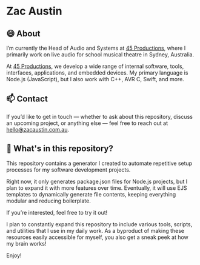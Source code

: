 # Zac Austin

## 😄 About
I’m currently the Head of Audio and Systems at [45 Productions](https://45productions.com.au/?utm_source=github&utm_medium=referral&utm_campaign=zacaustin), where I primarily work on live audio for school musical theatre in Sydney, Australia.

At [45 Productions](https://45productions.com.au/?utm_source=github&utm_medium=referral&utm_campaign=zacaustin), we develop a wide range of internal software, tools, interfaces, applications, and embedded devices. My primary language is Node.js (JavaScript), but I also work with C++, AVR C, Swift, and more.

## 📫 Contact
If you’d like to get in touch — whether to ask about this repository, discuss an upcoming project, or anything else — feel free to reach out at [hello@zacaustin.com.au](mailto:hello@zacaustin.com.au).

## 🤔 What's in this repository?
This repository contains a generator I created to automate repetitive setup processes for my software development projects.

Right now, it only generates package.json files for Node.js projects, but I plan to expand it with more features over time. Eventually, it will use EJS templates to dynamically generate file contents, keeping everything modular and reducing boilerplate.

If you’re interested, feel free to try it out!

I plan to constantly expand this repository to include various tools, scripts, and utilities that I use in my daily work. As a byproduct of making these resources easily accessible for myself, you also get a sneak peek at how my brain works!

Enjoy!